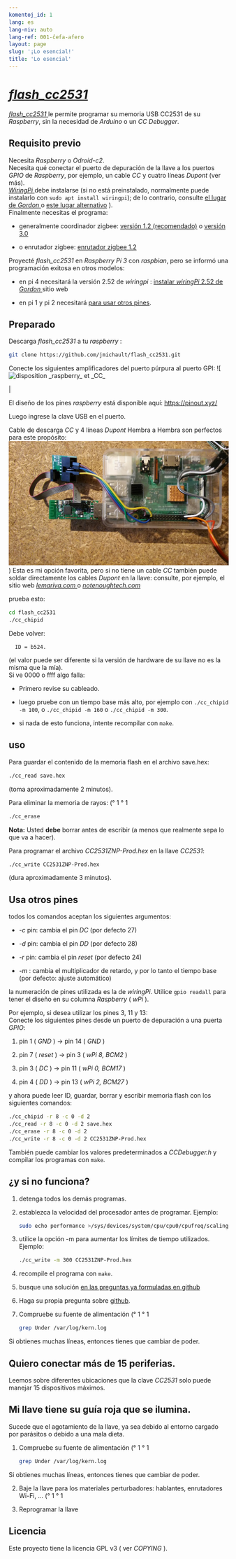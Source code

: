 ```yaml
---
komentoj_id: 1
lang: es
lang-niv: auto
lang-ref: 001-ĉefa-afero
layout: page
slug: '¡Lo esencial!'
title: 'Lo esencial'
---
```


# [ _flash\_cc2531_ ](https://github.com/jmichault/flash_cc2531)
 [ _flash\_cc2531_ ](https://github.com/jmichault/flash_cc2531) le permite programar su memoria USB CC2531 de su _Raspberry_, sin la necesidad de _Arduino_ o un _CC Debugger_.  

## Requisito previo
Necesita _Raspberry_ o _Odroid-c2_.  
Necesita qué conectar el puerto de depuración de la llave a los puertos _GPIO_ de _Raspberry_, por ejemplo, un cable _CC_ y cuatro líneas _Dupont_ (ver más).   
[ _WiringPi_ ](http://wiringpi.com/) debe instalarse \(si no está preinstalado, normalmente puede instalarlo con `sudo apt install wiringpi`); de lo contrario, consulte [el lugar de _Gordon_ ](http://wiringpi.com/) o [este lugar alternativo](https://github.com/WiringPi/WiringPi) \).  
Finalmente necesitas el programa:

* generalmente coordinador zigbee: [ versión 1.2 (recomendado)](https://github.com/Koenkk/Z-Stack-firmware/raw/master/coordinator/Z-Stack_Home_1.2/bin/default/) o [versión 3.0](https://github.com/Koenkk/Z-Stack-firmware/tree/master/coordinator/Z-Stack_3.0.x/bin)


* o enrutador zigbee: [enrutador zigbee 1.2](https://github.com/Koenkk/Z-Stack-firmware/tree/master/router/CC2531/bin)



Proyecté _flash\_cc2531_ en _Raspberry Pi 3_ con _raspbian_, pero se informó una programación exitosa en otros modelos:

 * en pi 4 necesitará la versión 2.52 de _wiringpi_ :  [instalar _wiringPi_ 2.52 de _Gordon_ ](http://wiringpi.com/wiringpi-updated-to-2-52-for-the-raspberry-pi-4b/)sitio web


 * en pi 1 y pi 2 necesitará [para usar otros pines](#uzi_aliajn_pinglojn).



## Preparado

Descarga _flash\_cc2531_ a tu _raspberry_ :
```bash
git clone https://github.com/jmichault/flash_cc2531.git
```

Conecte los siguientes amplificadores del puerto púrpura al puerto GPI:
![![](/public/raspberry-cc.png "disposition _raspberry_ et _CC_") 

|  

El diseño de los pines _raspberry_ está disponible aquí: <https://pinout.xyz/>


Luego ingrese la clave USB en el puerto.  

Cable de descarga _CC_ y 4 líneas _Dupont_ Hembra a Hembra son perfectos para este propósito:
![foto de la llave y la _raspberry_ ](https://github.com/jmichault/files/raw/master/Raspberry-CC2531.jpg))
Esta es mi opción favorita, pero si no tiene un cable _CC_ también puede soldar directamente los cables _Dupont_ en la llave: consulte, por ejemplo, el sitio web [ _lemariva.com_ ](https://lemariva.com/blog/2019/08/zigbee-flashing-cc2531-using-raspberry-pi-without-cc-debugger) o [ _notenoughtech.com_ ](https://notenoughtech.com/home-automation/flashing-cc2531-without-cc-debugger )


prueba esto:
```bash
cd flash_cc2531
./cc_chipid
```
Debe volver:
```
  ID = b524.
```
(el valor puede ser diferente si la versión de hardware de su llave no es la misma que la mía).  
Si ve 0000 o ffff algo falla:

 * Primero revise su cableado.


 * luego pruebe con un tiempo base más alto, por ejemplo con `./cc_chipid -m 100`, o `./cc_chipid -m 160` o `./cc_chipid -m 300`.


 * si nada de esto funciona, intente recompilar con `make`.



## uso
Para guardar el contenido de la memoria flash en el archivo save.hex:
```bash
./cc_read save.hex
```
(toma aproximadamente 2 minutos).  

Para eliminar la memoria de rayos: (° 1 ° 1
```bash
./cc_erase
```
**Nota:** Usted **debe** borrar antes de escribir (a menos que realmente sepa lo que va a hacer).

Para programar el archivo _CC2531ZNP-Prod.hex_ en la llave _CC2531_:
```bash
./cc_write CC2531ZNP-Prod.hex
```
(dura aproximadamente 3 minutos).

<a id="uzi_aliajn_pinglojn"></a>

## Usa otros pines

todos los comandos aceptan los siguientes argumentos:

 * _-c_ pin: cambia el pin _DC_ (por defecto 27)


 * _-d_ pin: cambia el pin _DD_ (por defecto 28)


 * _-r_ pin: cambia el pin _reset_ (por defecto 24)


 * _-m_ : cambia el multiplicador de retardo, y por lo tanto el tiempo base (por defecto: ajuste automático)



la numeración de pines utilizada es la de _wiringPi_. Utilice `gpio readall` para tener el diseño en su columna _Raspberry_ ( _wPi_ ).

Por ejemplo, si desea utilizar los pines 3, 11 y 13:  
Conecte los siguientes pines desde un puerto de depuración a una puerta _GPIO_:

 1. pin 1 ( _GND_ ) -> pin 14 ( _GND_ )


 2. pin 7 ( _reset_ ) -> pin 3 ( _wPi 8, BCM2_ )


 3. pin 3 ( _DC_ ) -> pin 11 ( _wPi 0, BCM17_ )


 4. pin 4 ( _DD_ ) -> pin 13 ( _wPi 2, BCM27_ )



y ahora puede leer ID, guardar, borrar y escribir memoria flash con los siguientes comandos:
```bash
./cc_chipid -r 8 -c 0 -d 2
./cc_read -r 8 -c 0 -d 2 save.hex
./cc_erase -r 8 -c 0 -d 2
./cc_write -r 8 -c 0 -d 2 CC2531ZNP-Prod.hex
```

También puede cambiar los valores predeterminados a _CCDebugger.h_ y compilar los programas con `make`.

## ¿y si no funciona?

1. detenga todos los demás programas.


2. establezca la velocidad del procesador antes de programar. Ejemplo:



   ```bash
   sudo echo performance >/sys/devices/system/cpu/cpu0/cpufreq/scaling_governor
   ```
3. utilice la opción -m para aumentar los límites de tiempo utilizados. Ejemplo:



   ```bash
   ./cc_write -m 300 CC2531ZNP-Prod.hex
   ```
4. recompile el programa con `make`.



5. busque una solución [en las preguntas ya formuladas en github](https://github.com/jmichault/flash_cc2531/issues?q=is%3Aissue)



6. Haga su propia pregunta sobre [github](https://github.com/jmichault/flash_cc2531/issues/new/choose).



7. Compruebe su fuente de alimentación (° 1 ° 1


    
   ```bash
   grep Under /var/log/kern.log
   ```
Si obtienes muchas líneas, entonces tienes que cambiar de poder.  

## Quiero conectar más de 15 periferias.
Leemos sobre diferentes ubicaciones que la clave _CC2531_ solo puede manejar 15 dispositivos máximos.  

## Mi llave tiene su guía roja que se ilumina.
Sucede que el agotamiento de la llave, ya sea debido al entorno cargado por parásitos o debido a una mala dieta.  

1. Compruebe su fuente de alimentación (° 1 ° 1


    
   ```bash
   grep Under /var/log/kern.log
   ```
Si obtienes muchas líneas, entonces tienes que cambiar de poder.  

2. Baje la llave para los materiales perturbadores: hablantes, enrutadores Wi-Fi, ... (° 1 ° 1



3. Reprogramar la llave


 


## Licencia

Este proyecto tiene la licencia GPL v3 ( ver _COPYING_ ).

